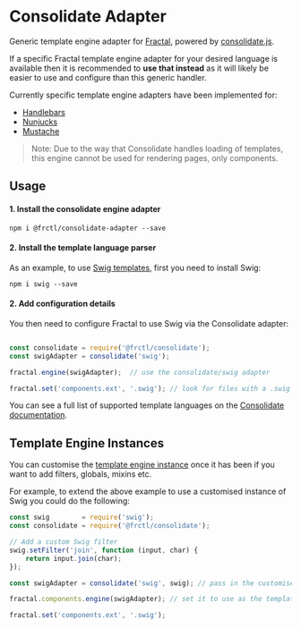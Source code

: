 # Consolidate Adapter

Generic template engine adapter for [Fractal](http://frctl.github.io), powered by [consolidate.js](https://github.com/tj/consolidate.js).

If a specific Fractal template engine adapter for your desired language is available then it is recommended to **use that instead** as it will likely be easier to use and configure than this generic handler.

Currently specific template engine adapters have been implemented for:

* [Handlebars](https://github.com/frctl/handlebars-adapter)
* [Nunjucks](https://github.com/frctl/nunjucks-adapter)
* [Mustache](https://github.com/frctl/mustache-adapter)

> Note: Due to the way that Consolidate handles loading of templates, this engine cannot be used for rendering pages, only components.

## Usage

#### 1. Install the consolidate engine adapter

```shell
npm i @frctl/consolidate-adapter --save
```

#### 2. Install the template language parser

As an example, to use [Swig templates](http://paularmstrong.github.io/swig/), first you need to install Swig:

```shell
npm i swig --save
```

#### 2. Add configuration details

You then need to configure Fractal to use Swig via the Consolidate adapter:

```js

const consolidate = require('@frctl/consolidate');
const swigAdapter = consolidate('swig');

fractal.engine(swigAdapter);  // use the consolidate/swig adapter

fractal.set('components.ext', '.swig'); // look for files with a .swig file extension
```

You can see a full list of supported template languages on the [Consolidate documentation](https://github.com/tj/consolidate.js).

## Template Engine Instances

You can customise the [template engine instance](https://github.com/tj/consolidate.js#template-engine-instances) once it has been if you want to add filters, globals, mixins etc.

For example, to extend the above example to use a customised instance of Swig you could do the following:

```js
const swig        = require('swig');
const consolidate = require('@frctl/consolidate');

// Add a custom Swig filter
swig.setFilter('join', function (input, char) {
    return input.join(char);
});

const swigAdapter = consolidate('swig', swig); // pass in the customised swig instance to use instead of the default one

fractal.components.engine(swigAdapter); // set it to use as the template engine for components

fractal.set('components.ext', '.swig');
```
